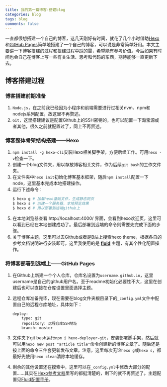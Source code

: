 ```yaml
---
title: 我的第一篇博客-搭建blog
categories: blog
tags: blog
comments: false
---
```

一直都很想搭建一个自己的博客，这几天刚好有时间，就花了几个小时借助[Hexo](https://hexo.io/)和[GitHub Pages](https://pages.github.com/)简单地搭建了一个自己的博客，可以说是非常简单好用。本文主要讲一下博客搭建的过程和搭建过程中踩的雷，希望能有参考价值。今后如果有时间也会自己在博客上写一些有关生活、思考和代码的东西，期待能够一直更新下去。

## 博客搭建过程

### 博客搭建前期准备

1. `Node.js`，在之前我已经因为小程序和前端需要进行过相关nvm、npm和nodejs系列配置，故这里不再赘述。
2. `Git`，这里搭建建议是配置Github上的SSH密钥的，也可以配置一下淘宝源或者其他，很久之前就配置过了，同上不再赘述。

### 博客整体骨架结构搭建——Hexo

1. `npm install -g hexo-cli`安装Hexo相关脚手架，方便后续工作。可用`hexo -v`检查一下。
2. 创建一个blog文件夹，用以存放博客相关文件，作为后续`git bash`的工作文件夹。
3. 在文件夹中`hexo init`初始化博客基本框架，随后`npm install`配置一下node，这里基本完成本地搭建操作。
4. 运行下述命令：
    ``` bash
    $ hexo g # 加载hexo基础文件，生成静态网页
    $ hexo s # 创建一个服务器，本地预览效果
    $ hexo d # 用以部署到远端github上
    ```
5. 在本地浏览器查看 http://localhost:4000/ 界面，会看到hexo欢迎页，这里可以看到已经在本地创建成功了。最后部署到远端的命令则需要先完成下面的步骤。
6. 关于博客主题，这里可以去Github或者是B站上搜索hexo theme，根据各自的参考文档说明进行安装即可。这里我使用的是 **[fluid](https://github.com/fluid-dev/hexo-theme-fluid)** 主题，有其个性化配置操作。

### 将博客部署到远端上——GitHub Pages

1. 在Github上新建一个个人仓库，仓库名设置为`username.github.io`，这里username是自己的github用户名。至于readme初始化必要性不大，这里在创建后也可以直接在仓库设置里面选择主题。

2. 远程仓库准备完毕，现在需要在blog文件夹根目录下的`_config.yml`文件中配置自己的远程仓库地址，具体如下：
    ``` text
    deploy:
        type: git
        repository: 远程仓库SSH地址
        branch: master
    ```

3. 文件夹下git bash运行`npm i hexo-deployer-git`，安装部署脚手架，然后就可以用`hexo new post "article title"`命令创建新的博客文章了。随后还是按上面的命令三件套更新发布文章。注意，这里每次无论`hexo g`或`hexo s`，都最好先使用`hexo clean`清除本地缓存。

4. 剩余的其他设置还在摸索中，这里可以在`_config.yml`中修改大部分的配置……其实在[Hexo参考文档](https://hexo.io/zh-cn/docs)里写的都挺清楚的，剩下的就不再赘述了。主题配置见[Fluid配置手册](https://hexo.fluid-dev.com/docs/guide/)。

